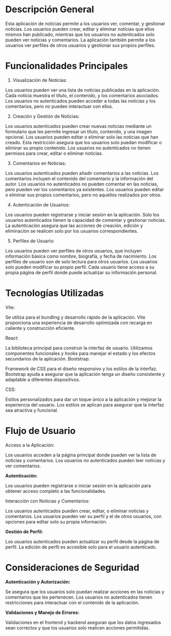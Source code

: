 # **Descripción General**
Esta aplicación de noticias permite a los usuarios ver, comentar, y gestionar noticias. Los usuarios pueden crear, editar y eliminar noticias que ellos mismos han publicado, mientras que los usuarios no autenticados solo pueden ver noticias y comentarios. La aplicación también permite a los usuarios ver perfiles de otros usuarios y gestionar sus propios perfiles.

# **Funcionalidades Principales**

1. Visualización de Noticias:

Los usuarios pueden ver una lista de noticias publicadas en la aplicación.
Cada noticia muestra el título, el contenido, y los comentarios asociados.
Los usuarios no autenticados pueden acceder a todas las noticias y los comentarios, pero no pueden interactuar con ellos.

2. Creación y Gestión de Noticias:

Los usuarios autenticados pueden crear nuevas noticias mediante un formulario que les permite ingresar un título, contenido, y una imagen opcional.
Los usuarios pueden editar o eliminar solo las noticias que han creado. Esta restricción asegura que los usuarios solo puedan modificar o eliminar su propio contenido.
Los usuarios no autenticados no tienen permisos para crear, editar o eliminar noticias.

3. Comentarios en Noticias:

Los usuarios autenticados pueden añadir comentarios a las noticias.
Los comentarios incluyen el contenido del comentario y la información del autor.
Los usuarios no autenticados no pueden comentar en las noticias, pero pueden ver los comentarios ya existentes.
Los usuarios pueden editar o eliminar sus propios comentarios, pero no aquellos realizados por otros.

4. Autenticación de Usuarios:

Los usuarios pueden registrarse y iniciar sesión en la aplicación.
Solo los usuarios autenticados tienen la capacidad de comentar y gestionar noticias.
La autenticación asegura que las acciones de creación, edición y eliminación se realicen solo por los usuarios correspondientes.

5. Perfiles de Usuario:

Los usuarios pueden ver perfiles de otros usuarios, que incluyen información básica como nombre, biografía, y fecha de nacimiento.
Los perfiles de usuario son de solo lectura para otros usuarios. Los usuarios solo pueden modificar su propio perfil.
Cada usuario tiene acceso a su propia página de perfil donde puede actualizar su información personal.

# **Tecnologías Utilizadas**

Vite:

Se utiliza para el bundling y desarrollo rápido de la aplicación. Vite proporciona una experiencia de desarrollo optimizada con recarga en caliente y construcción eficiente.

React:

La biblioteca principal para construir la interfaz de usuario. Utilizamos componentes funcionales y hooks para manejar el estado y los efectos secundarios de la aplicación.
Bootstrap:

Framework de CSS para el diseño responsivo y los estilos de la interfaz. Bootstrap ayuda a asegurar que la aplicación tenga un diseño consistente y adaptable a diferentes dispositivos.

CSS:

Estilos personalizados para dar un toque único a la aplicación y mejorar la experiencia del usuario. Los estilos se aplican para asegurar que la interfaz sea atractiva y funcional.

# **Flujo de Usuario**

Acceso a la Aplicación:

Los usuarios acceden a la página principal donde pueden ver la lista de noticias y comentarios.
Los usuarios no autenticados pueden leer noticias y ver comentarios.

**Autenticación:**

Los usuarios pueden registrarse o iniciar sesión en la aplicación para obtener acceso completo a las funcionalidades.

Interacción con Noticias y Comentarios:

Los usuarios autenticados pueden crear, editar, o eliminar noticias y comentarios.
Los usuarios pueden ver su perfil y el de otros usuarios, con opciones para editar solo su propia información.

**Gestión de Perfil:**

Los usuarios autenticados pueden actualizar su perfil desde la página de perfil.
La edición de perfil es accesible solo para el usuario autenticado.

# **Consideraciones de Seguridad**

**Autenticación y Autorización:**

Se asegura que los usuarios solo puedan realizar acciones en las noticias y comentarios que les pertenecen.
Los usuarios no autenticados tienen restricciones para interactuar con el contenido de la aplicación.

**Validaciones y Manejo de Errores:**

Validaciones en el frontend y backend aseguran que los datos ingresados sean correctos y que los usuarios solo realicen acciones permitidas.

